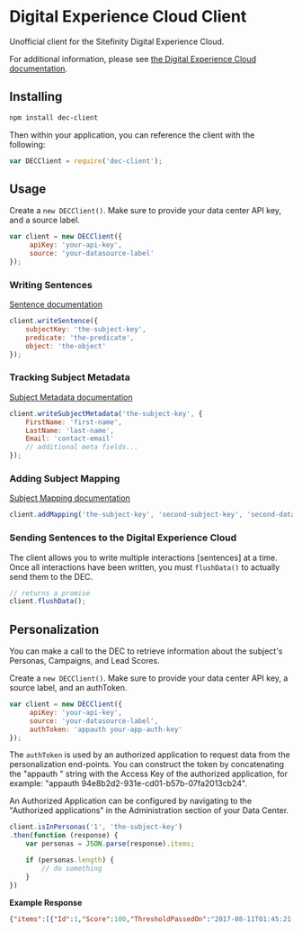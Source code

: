 # Digital Experience Cloud Client

Unofficial client for the Sitefinity Digital Experience Cloud.

For additional information, please see [the Digital Experience Cloud documentation](https://docs.sitefinity.com/dec/api-v2/for-developers-track-and-integrate-data).

## Installing

```sh
npm install dec-client
```

Then within your application, you can reference the client with the following:

```javascript
var DECClient = require('dec-client');
```

## Usage

Create a `new DECClient()`. Make sure to provide your data center API key, and a source label.

```javascript
var client = new DECClient({
     apiKey: 'your-api-key',
     source: 'your-datasource-label'
});
```

### Writing Sentences

[Sentence documentation](https://docs.sitefinity.com/dec/api-v2/for-developers-sentences)

```javascript
client.writeSentence({
    subjectKey: 'the-subject-key',
    predicate: 'the-predicate',
    object: 'the-object'
});
```

### Tracking Subject Metadata

[Subject Metadata documentation](https://docs.sitefinity.com/dec/api-v2/for-developers-subjectmetadata)

```javascript
client.writeSubjectMetadata('the-subject-key', {
    FirstName: 'first-name',
    LastName: 'last-name',
    Email: 'contact-email'
    // additional meta fields...
});
```

### Adding Subject Mapping

[Subject Mapping documentation](https://docs.sitefinity.com/dec/api-v2/for-developers-subjectmapping)

```javascript
client.addMapping('the-subject-key', 'second-subject-key', 'second-datasource-label');
```

### Sending Sentences to the Digital Experience Cloud 

The client allows you to write multiple interactions [sentences] at a time. Once all interactions have been written, you must `flushData()` to actually send them to the DEC.

```javascript
// returns a promise
client.flushData();
```

## Personalization

You can make a call to the DEC to retrieve information about the subject's Personas, Campaigns, and Lead Scores.

Create a `new DECClient()`. Make sure to provide your data center API key, a source label, and an authToken.

```javascript
var client = new DECClient({
     apiKey: 'your-api-key',
     source: 'your-datasource-label',
     authToken: 'appauth your-app-auth-key'
});
```
The `authToken` is used by an authorized application to request data from the personalization end-points. You can construct the token by concatenating the "appauth " string with the Access Key of the authorized application, for example: "appauth 94e8b2d2-931e-cd01-b57b-07fa2013cb24".

An Authorized Application can be configured by navigating to the "Authorized applications" in the Administration section of your Data Center.

```javascript
client.isInPersonas('1', 'the-subject-key')
.then(function (response) {
    var personas = JSON.parse(response).items;

    if (personas.length) {
        // do something
    }
})
```

**Example Response**

```JSON
{"items":[{"Id":1,"Score":100,"ThresholdPassedOn":"2017-08-11T01:45:21.120Z","Threshold":100}]}
```

